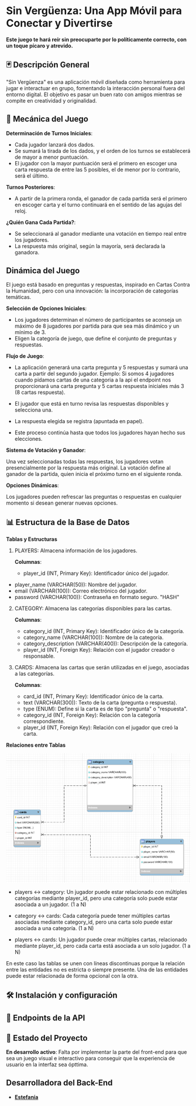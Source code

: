 # Sin Vergüenza: Una App Móvil para Conectar y Divertirse

**Este juego te hará reír sin preocuparte por lo políticamente correcto, con un toque pícaro y atrevido.**

## 🃏 Descripción General
"Sin Vergüenza" es una aplicación móvil diseñada como herramienta para jugar e interactuar en grupo, fomentando la interacción personal fuera del entorno digital. El objetivo es pasar un buen rato con amigos mientras se compite en creatividad y originalidad.

## 🎲 Mecánica del Juego

**Determinación de Turnos Iniciales**:

- Cada jugador lanzará dos dados.
- Se sumará la tirada de los dados, y el orden de los turnos se  establecerá de mayor a menor puntuación.
- El jugador con la mayor puntuación será el primero en escoger una carta respuesta de entre las 5 posibles, el de menor por lo contrario, será el último.

**Turnos Posteriores**:

- A partir de la primera ronda, el ganador de cada partida será el primero en escoger carta y el turno continuará en el sentido de las agujas del reloj.

**¿Quién Gana Cada Partida?**:

- Se seleccionará al ganador mediante una votación en tiempo real entre los jugadores.
- La respuesta más original, según la mayoría, será declarada la ganadora.

## Dinámica del Juego
El juego está basado en preguntas y respuestas, inspirado en Cartas Contra la Humanidad, pero con una innovación: la incorporación de categorías temáticas.

**Selección de Opciones Iniciales**:

- Los jugadores determinan el número de participantes se aconseja un máximo de 8 jugadores por partida para que sea más dinámico y un mínimo de 3.
- Eligen la categoría de juego, que define el conjunto de preguntas y respuestas.

**Flujo de Juego**:

- La aplicación generará una carta pregunta y 5 respuestas y sumará una carta a partir del segundo jugador. Ejemplo: Si somos 4 jugadores cuando pidamos cartas de una categoria a la api el endpoint nos proporcionará una carta pregunta y 5 cartas respuesta iniciales más 3 (8 cartas respuesta).

- El jugador que está en turno revisa las respuestas disponibles y selecciona una.
- La respuesta elegida se registra (apuntada en papel).
- Este proceso continúa hasta que todos los jugadores hayan hecho sus elecciones.

**Sistema de Votación y Ganador**:

Una vez seleccionadas todas las respuestas, los jugadores votan presencialmente por la respuesta más original.
La votación define al ganador de la partida, quien inicia el próximo turno en el siguiente ronda.

**Opciones Dinámicas**:

Los jugadores pueden refrescar las preguntas o respuestas en cualquier momento si desean generar nuevas opciones.

## 📊 Estructura de la Base de Datos

**Tablas y Estructuras**

1. PLAYERS: Almacena información de los jugadores.

    **Columnas**:
    - player_id (INT, Primary Key): Identificador único del jugador.
- player_name (VARCHAR(50)): Nombre del jugador.
- email (VARCHAR(100)): Correo electrónico del jugador.
- password (VARCHAR(100)): Contraseña en formato seguro. "HASH"

2. CATEGORY: Almacena las categorías disponibles para las cartas.

    **Columnas**:
    - category_id (INT, Primary Key): Identificador único de la categoría.
    - category_name (VARCHAR(100)): Nombre de la categoría.
    - category_description (VARCHAR(400)): Descripción de la categoría.
    - player_id (INT, Foreign Key): Relación con el jugador creador o responsable.

3. CARDS: Almacena las cartas que serán utilizadas en el juego, asociadas a las categorías.

    **Columnas**:
    - card_id (INT, Primary Key): Identificador único de la carta.
    - text (VARCHAR(300)): Texto de la carta (pregunta o respuesta).
    - type (ENUM): Define si la carta es de tipo "pregunta" o "respuesta".
    - category_id (INT, Foreign Key): Relación con la categoría correspondiente.
    - player_id (INT, Foreign Key): Relación con el jugador que creó la carta.

**Relaciones entre Tablas**

![Diagrama de la base de datos](assets/database-diagram.png)

- players ↔ category: Un jugador puede estar relacionado con múltiples categorías mediante player_id, pero una categoría solo puede estar asociada a un jugador. (1 a N)

- category ↔ cards: Cada categoría puede tener múltiples cartas asociadas mediante category_id, pero una carta solo puede estar asociada a una categoría. (1 a N)

- players ↔ cards: Un jugador puede crear múltiples cartas, relacionado mediante player_id, pero cada carta está asociada a un solo jugador. (1 a N)


En este caso las tablas se unen con líneas discontinuas porque la relación entre las entidades no es estricta o siempre presente. Una de las entidades puede estar relacionada de forma opcional con la otra.

## 🛠️ Instalación y configuración 

## 📡 Endpoints de la API


## 🚧 Estado del Proyecto

**En desarrollo activo**: Falta por implementar la parte del  front-end para que sea un juego visual e interactivo para conseguir que la experiencia de usuario en la interfaz sea ópttima.

## Desarrolladora del Back-End
- **[Estefanía](https://github.com/gestefania2)**
